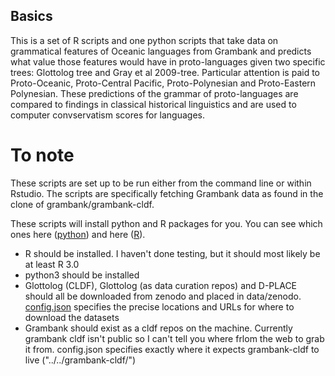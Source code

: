## Basics

This is a set of R scripts and one python scripts that take data on grammatical features of Oceanic languages from Grambank and predicts what value those features would have in proto-languages given two specific trees: Glottolog tree and Gray et al 2009-tree. Particular attention is paid to Proto-Oceanic, Proto-Central Pacific, Proto-Polynesian and Proto-Eastern Polynesian. These predictions of the grammar of proto-languages are compared to findings in classical historical linguistics and are used to computer convservatism scores for languages.

# To note
These scripts are set up to be run either from the command line or within Rstudio. The scripts are specifically fetching Grambank data as found in the clone of grambank/grambank-cldf.

These scripts will install python and R packages for you. You can see which ones here ([python](https://github.com/HedvigS/Oceanic_computational_ASR/blob/main/code%20(R%20%26%20python)/requirements.txt)) and here ([R](https://github.com/HedvigS/Oceanic_computational_ASR/blob/main/code%20(R%20%26%20python)/requirements.R)).

*  R should be installed. I haven't done testing, but it should most likely be at least R 3.0
*  python3 should be installed
*  Glottolog (CLDF), Glottolog (as data curation repos) and D-PLACE should all be downloaded from zenodo and placed in data/zenodo. [config.json](https://github.com/HedvigS/Oceanic_computational_ASR/blob/main/code%20(R%20%26%20python)/config.json) specifies the precise locations and URLs for where to download the datasets
*  Grambank should exist as a cldf repos on the machine. Currently grambank cldf isn't public so I can't tell you where frlom the web to grab it from. config.json specifies exactly where it expects grambank-cldf to live ("../../grambank-cldf/")

